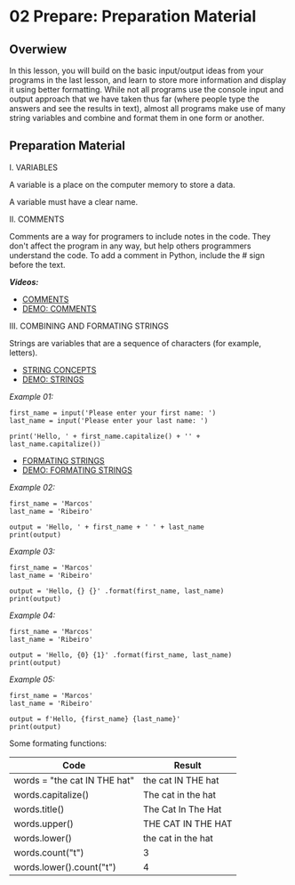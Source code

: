 # 02 Prepare: Preparation Material

## **Overwiew**

In this lesson, you will build on the basic input/output ideas from your programs in the last lesson, and learn to store more information and display it using better formatting. While not all programs use the console input and output approach that we have taken thus far (where people type the answers and see the results in text), almost all programs make use of many string variables and combine and format them in one form or another.

## **Preparation Material**

I. VARIABLES

A variable is a place on the computer memory to store a data.

A variable must have a clear name.

II. COMMENTS

Comments are a way for programers to include notes in the code. They don't affect the program in any way, but help others programmers understand the code. To add a comment in Python, include the # sign before the text.

***Videos:***

- [COMMENTS](https://www.youtube.com/watch?v=kEuVvUc1Zec&list=PLlrxD0HtieHhS8VzuMCfQD4uJ9yne1mE6&index=8)
- [DEMO: COMMENTS](https://www.youtube.com/watch?v=fbek7n6ecWM&list=PLlrxD0HtieHhS8VzuMCfQD4uJ9yne1mE6&index=8)

III. COMBINING AND FORMATING STRINGS

Strings are variables that are a sequence of characters (for example, letters).

- [STRING CONCEPTS](https://www.youtube.com/watch?v=tSebLz1hNpA&list=PLlrxD0HtieHhS8VzuMCfQD4uJ9yne1mE6&index=10)
- [DEMO: STRINGS](https://www.youtube.com/watch?v=zv3cVJHCqXA&list=PLlrxD0HtieHhS8VzuMCfQD4uJ9yne1mE6&index=11)

*Example 01:*

    first_name = input('Please enter your first name: ')
    last_name = input('Please enter your last name: ')

    print('Hello, ' + first_name.capitalize() + '' + last_name.capitalize())

- [FORMATING STRINGS](https://www.youtube.com/watch?v=bQQqxysLIGE&list=PLlrxD0HtieHhS8VzuMCfQD4uJ9yne1mE6&index=11)
- [DEMO: FORMATING STRINGS](https://www.youtube.com/watch?v=E850-MF22P0&list=PLlrxD0HtieHhS8VzuMCfQD4uJ9yne1mE6&index=12)

*Example 02:*

    first_name = 'Marcos'
    last_name = 'Ribeiro'

    output = 'Hello, ' + first_name + ' ' + last_name
    print(output)

*Example 03:*

    first_name = 'Marcos'
    last_name = 'Ribeiro'

    output = 'Hello, {} {}' .format(first_name, last_name)
    print(output)

*Example 04:*

    first_name = 'Marcos'
    last_name = 'Ribeiro'

    output = 'Hello, {0} {1}' .format(first_name, last_name)
    print(output)

*Example 05:*

    first_name = 'Marcos'
    last_name = 'Ribeiro'

    output = f'Hello, {first_name} {last_name}'
    print(output)

Some formating functions:

|            Code               |       Result        |
|-------------------------------|---------------------|
| words = "the cat IN THE hat"  | the cat IN THE hat  |
| words.capitalize()            | The cat in the hat  |
| words.title()                 | The Cat In The Hat  |
| words.upper()                 | THE CAT IN THE HAT  |
| words.lower()                 | the cat in the hat  |
| words.count("t")              | 3                   |
| words.lower().count("t")      | 4                   |
